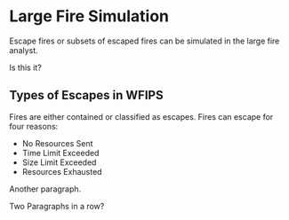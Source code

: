 <link href="wfips.css" rel="stylesheet" type="text/css">

<head><title>WFIPS: Large Fire Simulation</title></head>

Large Fire Simulation
=====================

Escape fires or subsets of escaped fires can be simulated in the large fire
analyst.

Is this it?

Types of Escapes in WFIPS
-------------------------

Fires are either contained or classified as escapes.  Fires can escape for four
reasons:

- No Resources Sent
- Time Limit Exceeded
- Size Limit Exceeded
- Resources Exhausted

Another paragraph.

Two Paragraphs in a row?

